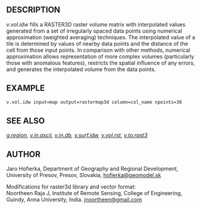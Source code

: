 ## DESCRIPTION

*v.vol.idw* fills a RASTER3D raster volume matrix with interpolated
values generated from a set of irregularly spaced data points using
numerical approximation (weighted averaging) techniques. The
interpolated value of a tile is determined by values of nearby data
points and the distance of the cell from those input points. In
comparison with other methods, numerical approximation allows
representation of more complex volumes (particularly those with
anomalous features), restricts the spatial influence of any errors, and
generates the interpolated volume from the data points.

## EXAMPLE

```sh
v.vol.idw input=map output=rastermap3d column=col_name npoints=36
```

## SEE ALSO

*[g.region](https://grass.osgeo.org/grass-stable/manuals/g.region.html),
[v.in.ascii](https://grass.osgeo.org/grass-stable/manuals/v.in.ascii.html),
[v.in.db](https://grass.osgeo.org/grass-stable/manuals/v.in.db.html),
[v.surf.idw](https://grass.osgeo.org/grass-stable/manuals/v.surf.idw.html),
[v.vol.rst](https://grass.osgeo.org/grass-stable/manuals/v.vol.rst.html),
[v.to.rast3](https://grass.osgeo.org/grass-stable/manuals/v.to.rast3.html)*

## AUTHOR

Jaro Hofierka, Department of Geography and Regional Development,
University of Presov, Presov, Slovakia, <hofierka@geomodel.sk>  

Modifications for raster3d library and vector format:  
Noortheen Raja J, Institute of Remote Sensing, College of Engineering,
Guindy, Anna University, India. <jnoortheen@gmail.com>
